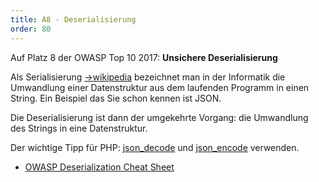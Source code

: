 ```yaml
---
title: A8 - Deserialisierung
order: 80
---
```


Auf Platz 8 der OWASP Top 10 2017: **Unsichere Deserialisierung**

Als Serialisierung [&rarr;wikipedia](https://de.wikipedia.org/wiki/Serialisierung) bezeichnet man in der Informatik die Umwandlung
einer Datenstruktur aus dem laufenden Programm in einen String. Ein Beispiel das Sie schon
kennen ist JSON.

Die Deserialisierung ist dann der umgekehrte Vorgang: die Umwandlung des Strings in eine Datenstruktur.

Der wichtige Tipp für PHP:  [json_decode](https://www.php.net/manual/de/function.json-decode.php) und [json_encode](https://www.php.net/manual/de/function.json-encode.php) verwenden.

- [OWASP Deserialization Cheat Sheet](https://github.com/OWASP/CheatSheetSeries/blob/master/cheatsheets/Deserialization_Cheat_Sheet.md)
